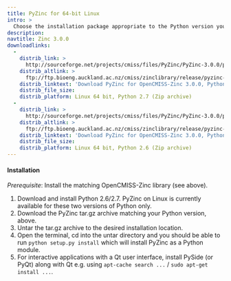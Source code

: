```yaml
---
title: PyZinc for 64-bit Linux
intro: >
  Choose the installation package appropriate to the Python version you are using:
description:
navtitle: Zinc 3.0.0
downloadlinks:
  -
    distrib_link: >
      http://sourceforge.net/projects/cmiss/files/PyZinc/PyZinc-3.0.0/pyzinc-3.0.0-x86_64-Ubuntu-10.04.4-LTS-Python-2.7.tar.gz/download
    distrib_altlink: >
      ftp://ftp.bioeng.auckland.ac.nz/cmiss/zinclibrary/release/pyzinc-3.0.0-x86_64-Ubuntu-10.04.4-LTS-Python-2.7.tar.gz
    distrib_linktext: 'Download PyZinc for OpenCMISS-Zinc 3.0.0, Python 2.7 for 64-bit Linux'
    distrib_file_size:
    distrib_platform: Linux 64 bit, Python 2.7 (Zip archive)
  -
    distrib_link: >
      http://sourceforge.net/projects/cmiss/files/PyZinc/PyZinc-3.0.0/pyzinc-3.0.0-x86_64-Ubuntu-10.04.4-LTS-Python-2.6.tar.gz/download
    distrib_altlink: >
      ftp://ftp.bioeng.auckland.ac.nz/cmiss/zinclibrary/release/pyzinc-3.0.0-x86_64-Ubuntu-10.04.4-LTS-Python-2.6.tar.gz
    distrib_linktext: 'Download PyZinc for OpenCMISS-Zinc 3.0.0, Python 2.6 for 64-bit Linux'
    distrib_file_size:
    distrib_platform: Linux 64 bit, Python 2.6 (Zip archive)
---
```


#### Installation

<em>Prerequisite</em>: Install the matching OpenCMISS-Zinc library (see above).

1. Download and install Python 2.6/2.7. PyZinc on Linux is currently available for these two versions of Python only.
2. Download the PyZinc tar.gz archive matching your Python version, above.
3. Untar the tar.gz archive to the desired installation location.
4. Open the terminal, cd into the untar directory and you should be able to run `python setup.py install` which will install PyZinc as a Python module.
5. For interactive applications with a Qt user interface, install PySide (or PyQt) along with Qt e.g. using `apt-cache search ...` / `sudo apt-get install ...`.
